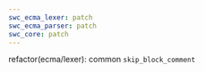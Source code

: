 ```yaml
---
swc_ecma_lexer: patch
swc_ecma_parser: patch
swc_core: patch
---
```


refactor(ecma/lexer): common `skip_block_comment`
